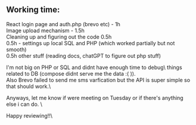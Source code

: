 ## Working time:

React login page and auth.php (brevo etc) -  1h\
Image upload mechanism - 1.5h\
Cleaning up and figuring out the code 0.5h\
0.5h - settings up local SQL and PHP (which worked partially but not smooth)\
0.5h other stuff (reading docs, chatGPT to figure out php stuff)

I'm not big on PHP or SQL and didnt have enough time to debug\ things related to DB (compose didnt serve me the data :( )).\
Also Brevo failed to send me sms varfication but the API is super simple so that should work.\

Anyways, let me know if were meeting on Tuesday or if there's anything else i can do. \

Happy reviewing!!\

